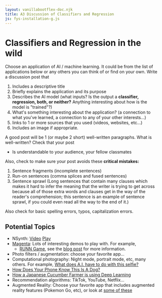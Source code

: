 ```yaml
---
layout: vanillabootflex-doc.njk
title: A3 Discussion of Classifiers and Regression
js: fys-installation-g.js
---
```


# Classifiers and Regression in the wild

Choose an application of AI / machine learning. It could be from the list of applications below or any others you can think of or find on your own. Write a discussion post that

1) Includes a descriptive title
2) Briefly explains the application and its purpose
3) Describes the AI model (what inputs? Is the output a **classifier, regression, both, or neither?** Anything interesting about how is the model is "trained"?)
4) What's something interesting about the application? (a connection to what you've learned, a connection to any of your other interests...)
5) links to 1 or more sources that you used (videos, websites, etc...)
6) Includes an image if appropriate.

A good post will be 1 (or maybe 2 short) well-written paragraphs. What is well-written? Check that your post 

- Is understandable to your audience, your fellow classmates

Also, check to make sure your post avoids these **critical mistakes:**

1) Sentence fragments (incomplete sentences)
2) Run-on sentences (comma splices and fused sentences)
3) Sentence sprawl (Long sentences that contain many clauses which makes it hard to infer the meaning that the writer is trying to get across because all of those extra words and clauses get in the way of the reader's comprehension; this sentence is an example of sentence sprawl, if you could even read all the way to the end of it.)

Also check for basic spelling errors, typos, capitalization errors.


## Potential Topics


<div class="randomize-list">

- NSynth: [Video](https://nsynthsuper.withgoogle.com) [Play]( https://experiments.withgoogle.com/ai/sound-maker/view/)
- [Magenta](https://magenta.tensorflow.org/demos/web/):  Lots of interesting demos to play with. For example,
    - [RUNN Game](https://vibertthio.com/runn/), see the [blog post](https://medium.com/@vibertthio/i-built-2-games-to-make-machine-learning-fun-3668ef871eae) for more information.
- Photo filters / augmentation: choose your favorite app...
- Computational photography: Night mode, portrait mode, etc, many others. For example, [What does A.I. have to do with this selfie?](https://youtu.be/WHmp26bh0tI)
- [How Does Your Phone Know This Is A Dog?](https://www.youtube.com/watch?v=bHvf7Tagt18)
- [How a Japanese Cucumber Farmer is using Deep Learning](https://cloud.google.com/blog/products/gcp/how-a-japanese-cucumber-farmer-is-using-deep-learning-and-tensorflow)
- Recommendation algorithms: TikTok, YouTube, Netflix...
- Augmented Reality: Choose your favorite app that includes augmented reality features (Pokemon Go, etc), or look at [some of these](https://www.digitaltrends.com/mobile/best-augmented-reality-apps/)

</div>